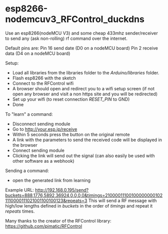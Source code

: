 # esp8266-nodemcuv3_RFControl_duckdns

Use an esp8266(nodeMCU V3) and some cheap 433mhz sender/receiver to send any (ask non-rolling) rf command over the internet.

Default pins are:
Pin 16 send date (D0 on a nodeMCU board)
Pin 2 receive data (D4 on a nodeMCU board)

Setup:

* Load all libraries from the libraries folder to the *Arduino/libraries* folder.
* Flash esp8266 with the sketch
* Connect to the RFControl wifi
* A browser should open and redirect you to a wifi setup screen (if not open any browser and visit a non https site and you will be redirected)
* Set up your wifi (to reset connection *RESET_PIN* to GND)
* Done

To "learn" a command:
* Disconnect sending module
* Go to http://your.esp.ip/receive
* Within 5 seconds press the button on the original remote
* A link with the parameters to send the received code will be displayed in the browser
* Connect sending module
* Clicking the link will send out the signal (can also easily be used with other software as a webhook)

Sending a command:
* open the generated link from learning

Example URL:
http://192.168.0.195/send?buckets=888,1776,5892,36924,0,0,0,0&timings=210000111001000000001021110000111021001100100123&repeats=3
This will send a RF message with high/low lengths defined in *buckets* in the order of *timings* and repeat it *repeats* times.


Many thanks to the creator of the RFControl library:
https://github.com/pimatic/RFControl
